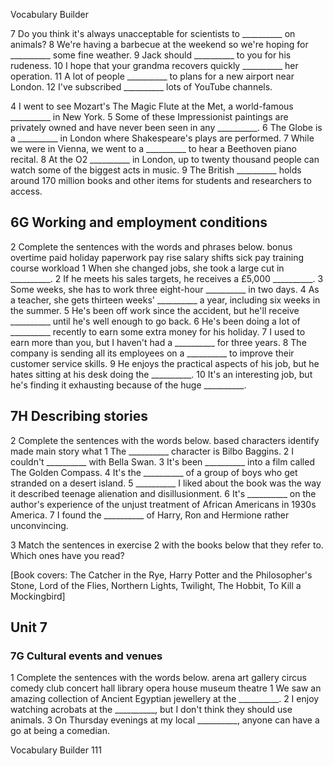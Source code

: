 Vocabulary Builder

7 Do you think it's always unacceptable for scientists to __________ on animals?
8 We're having a barbecue at the weekend so we're hoping for __________ some fine weather.
9 Jack should __________ to you for his rudeness.
10 I hope that your grandma recovers quickly __________ her operation.
11 A lot of people __________ to plans for a new airport near London.
12 I've subscribed __________ lots of YouTube channels.

4 I went to see Mozart's The Magic Flute at the Met, a world-famous __________ in New York.
5 Some of these Impressionist paintings are privately owned and have never been seen in any __________.
6 The Globe is a __________ in London where Shakespeare's plays are performed.
7 While we were in Vienna, we went to a __________ to hear a Beethoven piano recital.
8 At the O2 __________ in London, up to twenty thousand people can watch some of the biggest acts in music.
9 The British __________ holds around 170 million books and other items for students and researchers to access.

## 6G Working and employment conditions

2 Complete the sentences with the words and phrases below.
bonus  overtime  paid holiday  paperwork  pay rise
salary  shifts  sick pay  training course  workload
1 When she changed jobs, she took a large cut in __________.
2 If he meets his sales targets, he receives a £5,000 __________.
3 Some weeks, she has to work three eight-hour __________ in two days.
4 As a teacher, she gets thirteen weeks' __________ a year, including six weeks in the summer.
5 He's been off work since the accident, but he'll receive __________ until he's well enough to go back.
6 He's been doing a lot of __________ recently to earn some extra money for his holiday.
7 I used to earn more than you, but I haven't had a __________ for three years.
8 The company is sending all its employees on a __________ to improve their customer service skills.
9 He enjoys the practical aspects of his job, but he hates sitting at his desk doing the __________.
10 It's an interesting job, but he's finding it exhausting because of the huge __________.

## 7H Describing stories

2 Complete the sentences with the words below.
based  characters  identify  made  main
story  what
1 The __________ character is Bilbo Baggins.
2 I couldn't __________ with Bella Swan.
3 It's been __________ into a film called The Golden Compass.
4 It's the __________ of a group of boys who get stranded on a desert island.
5 __________ I liked about the book was the way it described teenage alienation and disillusionment.
6 It's __________ on the author's experience of the unjust treatment of African Americans in 1930s America.
7 I found the __________ of Harry, Ron and Hermione rather unconvincing.

3 Match the sentences in exercise 2 with the books below that they refer to. Which ones have you read?

[Book covers: The Catcher in the Rye, Harry Potter and the Philosopher's Stone, Lord of the Flies, Northern Lights, Twilight, The Hobbit, To Kill a Mockingbird]

## Unit 7

### 7G Cultural events and venues

1 Complete the sentences with the words below.
arena  art gallery  circus  comedy club  concert hall
library  opera house  museum  theatre
1 We saw an amazing collection of Ancient Egyptian jewellery at the __________.
2 I enjoy watching acrobats at the __________, but I don't think they should use animals.
3 On Thursday evenings at my local __________, anyone can have a go at being a comedian.

Vocabulary Builder 111